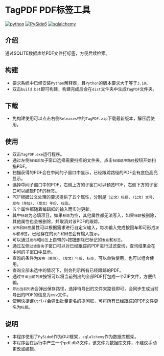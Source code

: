 # TagPDF PDF标签工具

[![python](https://img.shields.io/badge/Python-≥3.10-darkcyan?logo=python&style=flat&labelColor=013243)](https://www.python.org/)
[![PySide6](https://img.shields.io/badge/PySide6-≥6.6-darkcyan?logo=qt&style=flat&labelColor=013243)](https://doc.qt.io/qtforpython/)
[![sqlalchemy](https://img.shields.io/badge/sqlalchemy-≥2.0-darkcyan?logo=sqlalchemy&style=flat&labelColor=013243)](https://www.sqlalchemy.org/)

## 介绍

通过SQLITE数据库给PDF文件打标签，方便后续检索。

## 构建

- 要求系统中已经安装`Python`解释器，且`Python`的版本要求大于等于`3.10`。
- 双击`build.bat`即可构建，构建完成后会在`dist`文件夹中生成`TagPDF`文件夹。

## 下载

- 免构建使用可以点击右侧`Releases`中的`TagPDF.zip`下载最新版本，解压后使用。

## 使用

- 双击`TagPDF.exe`运行程序。
- 通过左侧`扫描添加`子窗口选择需要扫描的文件夹，点击`扫描选中路径`按钮开始扫描PDF。
- 扫描获得的PDF会在中间的子窗口中显示，已经跟踪路径的PDF会有底色高亮显示。
- 选择中间子窗口中的PDF，右侧上方的子窗口可以预览PDF，右侧下方的子窗口可以编辑PDF的标签。
- PDF根据公文处理的要求提供了五个属性，分别是`（公文）标题`、`（公文）文号`、`发布（单位）`、`（发文）年份`、`标签`。
- 五个属性都随着编辑框的输入而实时更新。
- 其中`标题`为必填项目，如果`标题`为空，其他属性都无法写入，如果`标题`被删除，其他属性也会被删除，并取消对该PDF的跟踪。
- `发布`和`标签`属性可以根据需求进行自定义输入，每次输入完成按回车即可形成`发布`和`标签`，已经存在的`发布`和`标签`会有输入提示。
- 可以通过`发布`和`标签`上自带的`×`按钮删除已标记的`发布`和`标签`。
- 通过左侧`过滤查询`子窗口可以对已经跟踪的PDF进行过滤查询，查询结果会在中间的子窗口中显示。
- 查询的条件为`发布（单位）`、`（发文）年份`、`标签`，可以单独使用，也可以组合使用。
- 查询全部未选中的情况下，则会列示所有已经跟踪的PDF。
- 通过`导出当前列表`按钮可以将当前列出的全部PDF打包成一个ZIP文件，方便传输。
- `导出当前列表`会弹出保存路径，选择待导出的文件夹路径即可，会同步生成当前导出的PDF的信息为csv文件。
- 使用快捷键`Ctrl+F`会弹出批量更名的提问框，可将所有已经跟踪的PDF文件更名为`标题`。

## 说明

- 本程序使用了`PySide6`作为GUI框架，`sqlalchemy`作为数据库框架。
- 本程序会在运行中产生一个pdf.db3文件，该文件为数据库文件，不建议手动更改或编辑。
